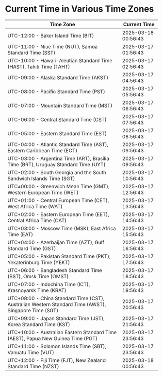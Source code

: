 # Current Time in Various Time Zones

| Time Zone | Current Time |
|-----------|--------------|
| UTC-12:00 - Baker Island Time (BIT) | 2025-03-18 00:56:43 |
| UTC-11:00 - Niue Time (NUT), Samoa Standard Time (SST) | 2025-03-17 01:56:43 |
| UTC-10:00 - Hawaii-Aleutian Standard Time (HAST), Tahiti Time (TAHT) | 2025-03-17 02:56:43 |
| UTC-09:00 - Alaska Standard Time (AKST) | 2025-03-17 04:56:43 |
| UTC-08:00 - Pacific Standard Time (PST) | 2025-03-17 05:56:43 |
| UTC-07:00 - Mountain Standard Time (MST) | 2025-03-17 06:56:43 |
| UTC-06:00 - Central Standard Time (CST) | 2025-03-17 07:56:43 |
| UTC-05:00 - Eastern Standard Time (EST) | 2025-03-17 08:56:43 |
| UTC-04:00 - Atlantic Standard Time (AST), Eastern Caribbean Time (ECT) | 2025-03-17 09:56:43 |
| UTC-03:00 - Argentina Time (ART), Brasília Time (BRT), Uruguay Standard Time (UYT) | 2025-03-17 09:56:43 |
| UTC-02:00 - South Georgia and the South Sandwich Islands Time (SGT) | 2025-03-17 10:56:43 |
| UTC±00:00 - Greenwich Mean Time (GMT), Western European Time (WET) | 2025-03-17 12:56:43 |
| UTC+01:00 - Central European Time (CET), West Africa Time (WAT) | 2025-03-17 13:56:43 |
| UTC+02:00 - Eastern European Time (EET), Central Africa Time (CAT) | 2025-03-17 14:56:43 |
| UTC+03:00 - Moscow Time (MSK), East Africa Time (EAT) | 2025-03-17 15:56:43 |
| UTC+04:00 - Azerbaijan Time (AZT), Gulf Standard Time (GST) | 2025-03-17 16:56:43 |
| UTC+05:00 - Pakistan Standard Time (PKT), Yekaterinburg Time (YEKT) | 2025-03-17 17:56:43 |
| UTC+06:00 - Bangladesh Standard Time (BST), Omsk Time (OMST) | 2025-03-17 18:56:43 |
| UTC+07:00 - Indochina Time (ICT), Krasnoyarsk Time (KRAT) | 2025-03-17 19:56:43 |
| UTC+08:00 - China Standard Time (CST), Australian Western Standard Time (AWST), Singapore Time (SGT) | 2025-03-17 20:56:43 |
| UTC+09:00 - Japan Standard Time (JST), Korea Standard Time (KST) | 2025-03-17 21:56:43 |
| UTC+10:00 - Australian Eastern Standard Time (AEST), Papua New Guinea Time (PGT) | 2025-03-17 23:56:43 |
| UTC+11:00 - Solomon Islands Time (SBT), Vanuatu Time (VUT) | 2025-03-17 23:56:43 |
| UTC+12:00 - Fiji Time (FJT), New Zealand Standard Time (NZST) | 2025-03-18 00:56:43 |
